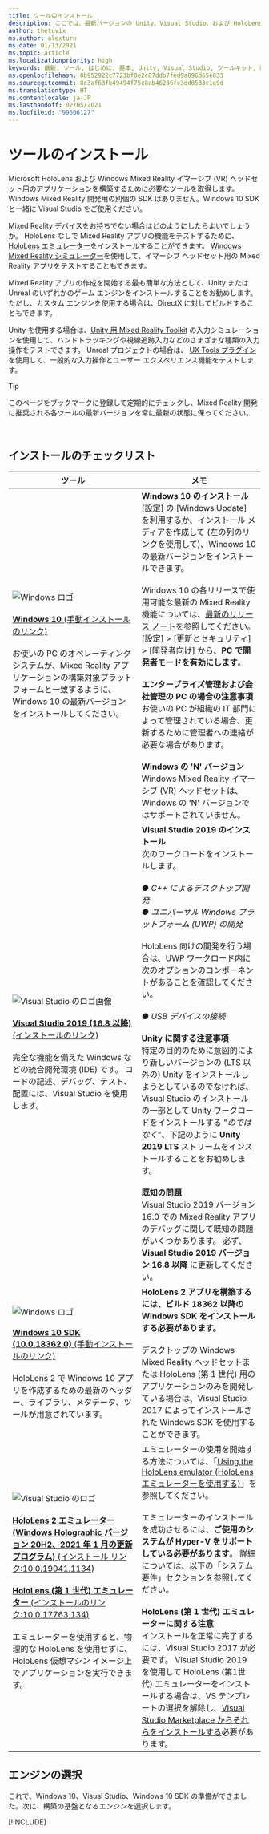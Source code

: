 ```yaml
---
title: ツールのインストール
description: ここでは、最新バージョンの Unity、Visual Studio、および HoloLens と VR の開発に推奨されるツールの使用を始めます。
author: thetuvix
ms.author: alexturn
ms.date: 01/13/2021
ms.topic: article
ms.localizationpriority: high
keywords: 最新, ツール, はじめに, 基本, Unity, Visual Studio, ツールキット, Mixed Reality ヘッドセット, Windows Mixed Reality ヘッドセット, 仮想現実ヘッドセット, インストール, Windows, HoloLens, エミュレーター, Unreal, OpenXR
ms.openlocfilehash: 0b952922c7723bf0e2c87ddb7fed9a896d65e833
ms.sourcegitcommit: 8c3af63fb49494f75c8ab46236fc3dd8533c1e9d
ms.translationtype: HT
ms.contentlocale: ja-JP
ms.lasthandoff: 02/05/2021
ms.locfileid: "99606127"
---
```

# <a name="install-the-tools"></a>ツールのインストール

Microsoft HoloLens および Windows Mixed Reality イマーシブ (VR) ヘッドセット用のアプリケーションを構築するために必要なツールを取得します。 Windows Mixed Reality 開発用の別個の SDK はありません。Windows 10 SDK と一緒に Visual Studio をご使用ください。

Mixed Reality デバイスをお持ちでない場合はどのようにしたらよいでしょうか。 HoloLens なしで Mixed Reality アプリの機能をテストするために、[HoloLens エミュレーター](platform-capabilities-and-apis/using-the-hololens-emulator.md)をインストールすることができます。 [Windows Mixed Reality シミュレーター](platform-capabilities-and-apis/using-the-windows-mixed-reality-simulator.md)を使用して、イマーシブ ヘッドセット用の Mixed Reality アプリをテストすることもできます。 

Mixed Reality アプリの作成を開始する最も簡単な方法として、Unity または Unreal のいずれかのゲーム エンジンをインストールすることをお勧めします。 ただし、カスタム エンジンを使用する場合は、DirectX に対してビルドすることもできます。

Unity を使用する場合は、[Unity 用 Mixed Reality Toolkit](https://github.com/Microsoft/MixedRealityToolkit-Unity) の入力シミュレーションを使用して、ハンドトラッキングや視線追跡入力などのさまざまな種類の入力操作をテストできます。 Unreal プロジェクトの場合は、 [UX Tools プラグイン](https://github.com/microsoft/MixedReality-UXTools-Unreal) を使用して、一般的な入力操作とユーザー エクスペリエンス機能をテストします。

>[!TIP]
>このページをブックマークに登録して定期的にチェックし、Mixed Reality 開発に推奨される各ツールの最新バージョンを常に最新の状態に保ってください。

<br>

## <a name="installation-checklist"></a>インストールのチェックリスト


| ツール | メモ |
|---------|---------|
| ![Windows ロゴ](images/Windows10_logo.png)<br><br><a href="https://www.microsoft.com/software-download/windows10" target="_blank">**Windows 10** (手動インストールのリンク)</a><br><br>お使いの PC のオペレーティング システムが、Mixed Reality アプリケーションの構築対象プラットフォームと一致するように、Windows 10 の最新バージョンをインストールしてください。  | **Windows 10 のインストール** <br> [設定] の [Windows Update] を利用するか、インストール メディアを作成して (左の列のリンクを使用して)、Windows 10 の最新バージョンをインストールできます。 <br><br>Windows 10 の各リリースで使用可能な最新の Mixed Reality 機能については、[最新のリリース ノート](https://docs.microsoft.com/windows/mixed-reality/enthusiast-guide/release-notes-october-2018.md)を参照してください。 [設定] > [更新とセキュリティ] > [開発者向け] から、**PC で開発者モードを有効にします**。 <br><br> **エンタープライズ管理および会社管理の PC の場合の注意事項**<br>お使いの PC が組織の IT 部門によって管理されている場合、更新するために管理者への連絡が必要な場合があります。 <br><br> **Windows の 'N' バージョン**<br> Windows Mixed Reality イマーシブ (VR) ヘッドセットは、Windows の 'N' バージョンではサポートされていません。 |
| ![Visual Studio のロゴ画像](images/visualstudio_logo.png)<br><br><a href="https://visualstudio.microsoft.com/downloads/" target="_blank">**Visual Studio 2019 (16.8 以降)** (インストールのリンク)</a> <br><br>完全な機能を備えた Windows などの統合開発環境 (IDE) です。 コードの記述、デバッグ、テスト、配置には、Visual Studio を使用します。 | **Visual Studio 2019 のインストール** <br> 次のワークロードをインストールします。 <br><br>*● C++ によるデスクトップ開発*<br>*● ユニバーサル Windows プラットフォーム (UWP) の開発*<br><br>HoloLens 向けの開発を行う場合は、UWP ワークロード内に次のオプションのコンポーネントがあることを確認してください。<br><br>*● USB デバイスの接続*<br><br>**Unity に関する注意事項**<br>特定の目的のために意図的により新しいバージョンの (LTS 以外の) Unity をインストールしようとしているのでなければ、Visual Studio のインストールの一部として Unity ワークロードをインストールする "*のではなく*"、下記のように **Unity 2019 LTS** ストリームをインストールすることをお勧めします。<br><br>**既知の問題**<br>Visual Studio 2019 バージョン 16.0 での Mixed Reality アプリのデバッグに関して既知の問題がいくつかあります。  必ず、**Visual Studio 2019 バージョン 16.8 以降** に更新してください。 |
| ![Windows ロゴ](images/Windows10_logo.png)<br><br><a href="https://developer.microsoft.com//windows/downloads/windows-10-sdk" target="_blank">**Windows 10 SDK (10.0.18362.0)** (手動インストールのリンク)</a> <br><br>HoloLens 2 で Windows 10 アプリを作成するための最新のヘッダー、ライブラリ、メタデータ、ツールが用意されています。 | **HoloLens 2 アプリを構築するには、ビルド 18362 以降の Windows SDK をインストールする必要があります。**<br> <br> デスクトップの Windows Mixed Reality ヘッドセットまたは HoloLens (第 1 世代) 用のアプリケーションのみを開発している場合は、Visual Studio 2017 によってインストールされた Windows SDK を使用することができます。 |
| ![Visual Studio のロゴ](images/HoloLensIcon.jpg)<br><br><a href="https://go.microsoft.com/fwlink/?linkid=2152389" target="_blank">**HoloLens 2 エミュレーター (Windows Holographic バージョン 20H2、2021 年 1 月の更新プログラム)** (インストール リンク:10.0.19041.1134)</a><br> <br><a href="https://go.microsoft.com/fwlink/?linkid=2065980" target="_blank">**HoloLens (第 1 世代) エミュレーター** (インストールのリンク:10.0.17763.134)</a> <br><br>エミュレーターを使用すると、物理的な HoloLens を使用せずに、HoloLens 仮想マシン イメージ上でアプリケーションを実行できます。<br> <br> | エミュレーターの使用を開始する方法については、「[Using the HoloLens emulator (HoloLens エミュレーターを使用する)](../develop/platform-capabilities-and-apis/using-the-hololens-emulator.md)」を参照してください。<br> <br> エミュレーターのインストールを成功させるには、**ご使用のシステムが Hyper-V をサポートしている必要があります**。 詳細については、以下の「システム要件」セクションを参照してください。 <br> <br> **HoloLens (第 1 世代) エミュレーターに関する注意** <br>  インストールを正常に完了するには、Visual Studio 2017 が必要です。 Visual Studio 2019 を使用して HoloLens (第1世代) エミュレーターをインストールする場合は、VS テンプレートの選択を解除し、[Visual Studio Marketplace からそれらをインストールする](https://marketplace.visualstudio.com/items?itemName=WindowsMixedRealityteam.WindowsMixedRealityAppTemplatesVSIX)必要があります。 |

## <a name="choose-your-engine"></a>エンジンの選択

これで、Windows 10、Visual Studio、Windows 10 SDK の準備ができました。次に、構築の基盤となるエンジンを選択します。

[!INCLUDE[](includes/tools-overview.md)]

